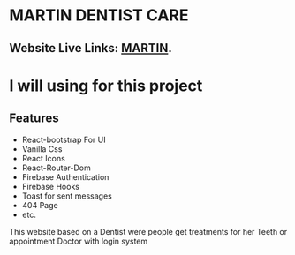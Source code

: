# MARTIN DENTIST CARE

## Website Live Links: [MARTIN](https://martin-3012c.web.app/).

# I will using for this project

## Features
- React-bootstrap For UI
- Vanilla Css
- React Icons
- React-Router-Dom
- Firebase Authentication
- Firebase Hooks
- Toast for sent messages
- 404 Page
- etc.

This website based on a Dentist were people get treatments for her Teeth or appointment Doctor with login system